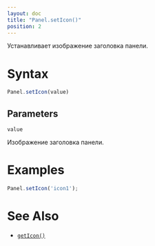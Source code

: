 ```yaml
---
layout: doc
title: "Panel.setIcon()"
position: 2
---
```


Устанавливает изображение заголовка панели.

# Syntax

```js
Panel.setIcon(value)
```

## Parameters

`value`

Изображение заголовка панели.

# Examples

```js
Panel.setIcon('icon1');
```

# See Also

* [`getIcon()`](../Panel.getIcon/)
